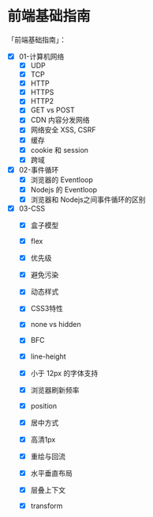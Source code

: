 # 前端基础指南

「前端基础指南」：

- [x] 01-计算机网络
  - [x] UDP
  - [x] TCP
  - [x] HTTP
  - [x] HTTPS
  - [x] HTTP2
  - [x] GET vs POST
  - [x] CDN 内容分发网络
  - [x] 网络安全 XSS, CSRF
  - [x] 缓存
  - [x] cookie 和 session
  - [x] 跨域
- [x] 02-事件循环
  - [x] 浏览器的 Eventloop
  - [x] Nodejs 的 Eventloop
  - [x] 浏览器和 Nodejs之间事件循环的区别 
- [x] 03-CSS
  - [x] 盒子模型
  - [x] flex
  - [x] 优先级
  - [x] 避免污染
  - [x] 动态样式
  - [x] CSS3特性
  - [x] none vs hidden
  - [x] BFC
  - [x] line-height
  - [x] 小于 12px 的字体支持
  - [x] 浏览器刷新频率
  - [x] position
  - [x] 居中方式
  - [x] 高清1px
  - [x] 重绘与回流
  - [x] 水平垂直布局
  - [x] 层叠上下文
  - [x] transform

